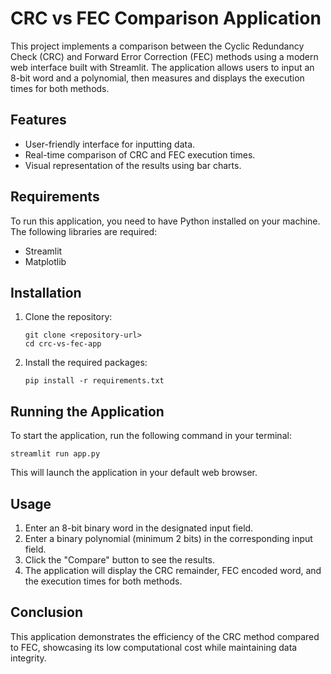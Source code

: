 # CRC vs FEC Comparison Application

This project implements a comparison between the Cyclic Redundancy Check (CRC) and Forward Error Correction (FEC) methods using a modern web interface built with Streamlit. The application allows users to input an 8-bit word and a polynomial, then measures and displays the execution times for both methods.

## Features

- User-friendly interface for inputting data.
- Real-time comparison of CRC and FEC execution times.
- Visual representation of the results using bar charts.

## Requirements

To run this application, you need to have Python installed on your machine. The following libraries are required:

- Streamlit
- Matplotlib

## Installation

1. Clone the repository:

   ```
   git clone <repository-url>
   cd crc-vs-fec-app
   ```

2. Install the required packages:

   ```
   pip install -r requirements.txt
   ```

## Running the Application

To start the application, run the following command in your terminal:

```
streamlit run app.py
```

This will launch the application in your default web browser.

## Usage

1. Enter an 8-bit binary word in the designated input field.
2. Enter a binary polynomial (minimum 2 bits) in the corresponding input field.
3. Click the "Compare" button to see the results.
4. The application will display the CRC remainder, FEC encoded word, and the execution times for both methods.

## Conclusion

This application demonstrates the efficiency of the CRC method compared to FEC, showcasing its low computational cost while maintaining data integrity.